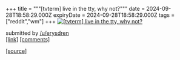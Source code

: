 +++
title = """[tvterm] live in the tty, why not?"""
date = 2024-09-28T18:58:29.000Z
expiryDate = 2024-09-28T18:58:29.000Z
tags = ["reddit","wm"]
+++
[![[tvterm] live in the tty, why not?](https://preview.redd.it/6w8xd3heklrd1.png?width=640&crop=smart&auto=webp&s=ae2dfc7f40334b1e23664ec6850de6ddaf444efb "[tvterm] live in the tty, why not?")](https://www.reddit.com/r/unixporn/comments/1frlff7/tvterm_live_in_the_tty_why_not/)

submitted by [/u/erysdren](https://www.reddit.com/user/erysdren)  
[\[link\]](https://i.redd.it/6w8xd3heklrd1.png) [\[comments\]](https://www.reddit.com/r/unixporn/comments/1frlff7/tvterm_live_in_the_tty_why_not/)

[[source]](https://www.reddit.com/r/unixporn/comments/1frlff7/tvterm_live_in_the_tty_why_not/)
